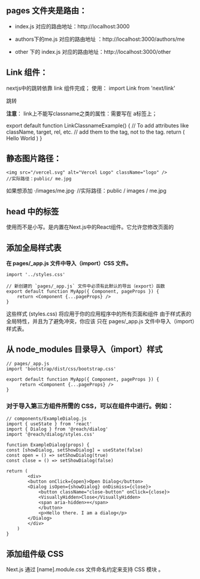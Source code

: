 <!--
 * @Author: your name
 * @Date: 2021-04-25 14:21:32
 * @LastEditTime: 2021-04-25 15:50:01
 * @LastEditors: Please set LastEditors
 * @Description: In User Settings Edit
 * @FilePath: \nextjs-blog\笔记.md
-->


## pages 文件夹是路由：

* index.js        对应的路由地址：http://localhost:3000

* authors下的me.js 对应的路由地址 ：http://localhost:3000/authors/me

* other 下的 index.js 对应的路由地址：http://localhost:3000/other
  
## Link 组件：

nextjs中的跳转依靠 link 组件完成；
使用：
import Link from 'next/link'

<Link href='/authors/me'>跳转 </Link>

**注意**： link上不能写classname之类的属性：需要写在 a标签上；


export default function LinkClassnameExample() {
  // To add attributes like className, target, rel, etc.
  // add them to the <a> tag, not to the <Link> tag.
  return (
    <Link href="/">
      <a className="foo" target="_blank" rel="noopener noreferrer">
        Hello World
      </a>
    </Link>
  )
}

## 静态图片路径：

    <img src="/vercel.svg" alt="Vercel Logo" className="logo" />
    //实际路径：public/ me.jpg


如果想添加 ·/images/me.jpg·
//实际路径：public / images / me.jpg 

## head 中的标签

<Head>使用而不是小写<head>。<Head>是内置在Next.js中的React组件。它允许您修改<head>页面的

<Head>
  <title>Create Next App</title>
  <link rel="icon" href="/favicon.ico" />
</Head>

## 添加全局样式表

**在 pages/_app.js 文件中导入（import）CSS 文件。**

    import '../styles.css'

    // 新创建的 `pages/_app.js` 文件中必须有此默认的导出（export）函数
    export default function MyApp({ Component, pageProps }) {
        return <Component {...pageProps} />
    }

这些样式 (styles.css) 将应用于你的应用程序中的所有页面和组件
由于样式表的全局特性，并且为了避免冲突，你应该 只在 pages/_app.js 文件中导入（import）样式表。

## 从 node_modules 目录导入（import）样式

    // pages/_app.js
    import 'bootstrap/dist/css/bootstrap.css'

    export default function MyApp({ Component, pageProps }) {
         return <Component {...pageProps} />
    }
    
###  对于导入第三方组件所需的 CSS，可以在组件中进行。例如：

    // components/ExampleDialog.js
    import { useState } from 'react'
    import { Dialog } from '@reach/dialog'
    import '@reach/dialog/styles.css'

    function ExampleDialog(props) {
    const [showDialog, setShowDialog] = useState(false)
    const open = () => setShowDialog(true)
    const close = () => setShowDialog(false)

    return (
            <div>
            <button onClick={open}>Open Dialog</button>
            <Dialog isOpen={showDialog} onDismiss={close}>
                <button className="close-button" onClick={close}>
                <VisuallyHidden>Close</VisuallyHidden>
                <span aria-hidden>×</span>
                </button>
                <p>Hello there. I am a dialog</p>
            </Dialog>
            </div>
        )
    }

## 添加组件级 CSS
Next.js 通过 [name].module.css 文件命名约定来支持 CSS 模块 。